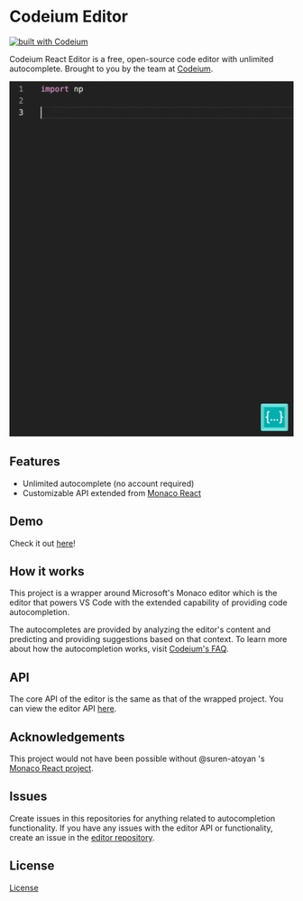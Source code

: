 # Codeium Editor

[![built with Codeium](https://codeium.com/badges/main)](https://codeium.com/badges/main)

Codeium React Editor is a free, open-source code editor with unlimited autocomplete. Brought to you by the team at [Codeium](https://www.codeium.com/).

![codeium demo](docs/codeium_demo.gif)

## Features
- Unlimited autocomplete (no account required)
- Customizable API extended from [Monaco React](https://github.com/suren-atoyan/monaco-react?tab=readme-ov-file#editor)

## Demo
Check it out [here](https://codeium.com/playground)!

## How it works
This project is a wrapper around Microsoft's Monaco editor which is the editor that powers VS Code with the extended capability of providing code autocompletion. 

The autocompletes are provided by analyzing the editor's content and predicting and providing suggestions based on that context. To learn more about how the autocompletion works, visit [Codeium's FAQ](https://codeium.com/faq).

## API
The core API of the editor is the same as that of the wrapped project. You can view the editor API [here](https://github.com/suren-atoyan/monaco-react?tab=readme-ov-file#editor).


## Acknowledgements
This project would not have been possible without @suren-atoyan 's [Monaco React project](https://github.com/suren-atoyan/monaco-react).

## Issues 
Create issues in this repositories for anything related to autocompletion functionality. If you have any issues with the editor API or functionality, create an issue in the [editor repository](https://github.com/suren-atoyan/monaco-react).

## License
[License](https://github.com/Exafunction/codeium-react-editor/blob/main/LICENSE)